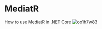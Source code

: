 # MediatR
 How to use MediatR in .NET Core
![oo1h7w83](https://github.com/brhoalzamel/MediatR/assets/150529208/8c10d181-584c-4f91-b72e-156a1f52cbb6)


